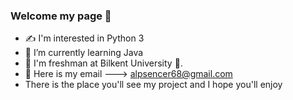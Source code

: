 ### Welcome my page 👋
- :writing_hand: I'm interested in Python 3
- 🌱 I’m currently learning Java
- :school: I'm freshman at Bilkent University :school:.
- 💬 Here is my email ---> alpsencer68@gmail.com
- There is the place you'll see my project and I hope you'll enjoy
<!--
**Alpsencer68/Alpsencer68** is a ✨ _special_ ✨ repository because its `README.md` (this file) appears on your GitHub profile.

Here are some ideas to get you started:

- 🔭 I’m currently working on ...
- 🌱 I’m currently learning ...
- 👯 I’m looking to collaborate on ...
- 🤔 I’m looking for help with ...
- 💬 Ask me about ...
- 📫 How to reach me: ...
- 😄 Pronouns: ...
- ⚡ Fun fact: ...
-->
